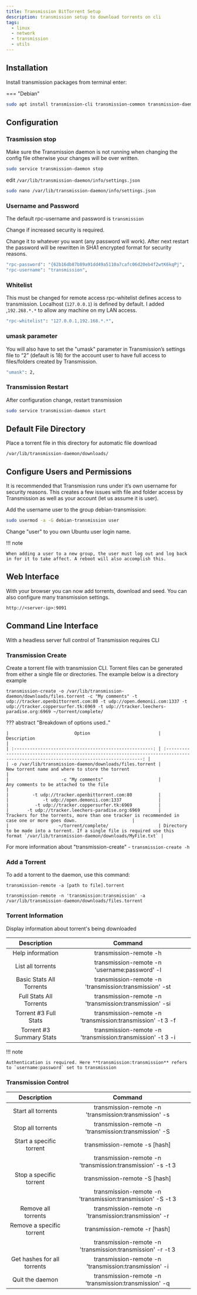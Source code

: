 ```yaml
---
title: Transmission BitTorrent Setup
description: transmission setup to download torrents on cli
tags:
  - linux
  - network
  - transmission
  - utils
---
```


## Installation

Install transmission packages from terminal enter:

=== "Debian"

```bash
sudo apt install transmission-cli transmission-common transmission-daemon
```

## Configuration

### Trasmission stop

Make sure the Transmission daemon is not running when changing the config file otherwise your changes will be over written.

```bash
sudo service transmission-daemon stop
```

edit `/var/lib/transmission-daemon/info/settings.json`

```bash
sudo nano /var/lib/transmission-daemon/info/settings.json
```

### Username and Password

The default rpc-username and password is `transmission`

Change if increased security is required.

Change it to whatever you want (any password will work). After next restart the password will be rewritten in SHA1 encrypted format for security reasons.

```bash title="/var/lib/transmission-daemon/info/settings.json"
"rpc-password": "{62b16db87b89a91dd49a5110a7cafc06d20eb4f2wtK6kqPj",
"rpc-username": "transmission",
```

### Whitelist

This must be changed for remote access
rpc-whitelist defines access to transmission. Localhost (`127.0.0.1`) is defined by default. I added ,`192.268.*.*` to allow any machine on my LAN access.

```bash
"rpc-whitelist": "127.0.0.1,192.168.*.*",
```

### umask parameter

You will also have to set the "umask" parameter in Transmission’s settings file to “2” (default is 18) for the account user to have full access to files/folders created by Transmission.

```bash
"umask": 2,
```

### Transmission Restart

After configuration change, restart transmission

```bash
sudo service transmission-daemon start
```

## Default File Directory

Place a torrent file in this directory for automatic file download

```
/var/lib/transmission-daemon/downloads/
```

## Configure Users and Permissions

It is recommended that Transmission runs under it’s own username for security reasons. This creates a few issues with file and folder access by Transmission as well as your account (let us assume it is user).

Add the username user to the group debian-transmission:

```bash
sudo usermod -a -G debian-transmission user
```

Change "user" to you own Ubuntu user login name.

!!! note

    When adding a user to a new group, the user must log out and log back in for it to take affect. A reboot will also accomplish this.

## Web Interface

With your browser you can now add torrents, download and seed. You can also configure many transmission settings.

```
http://<server-ip>:9091
```

## Command Line Interface

With a headless server full control of Transmission requires CLI

### Transmission Create

Create a torrent file with transmission CLI. Torrent files can be generated from either a single file or directories. The example below is a directory example

```console
transmission-create -o /var/lib/transmission-daemon/downloads/files.torrent -c "My comments" -t udp://tracker.openbittorrent.com:80 -t udp://open.demonii.com:1337 -t udp://tracker.coppersurfer.tk:6969 -t udp://tracker.leechers-paradise.org:6969 ~/torrent/complete/
```

??? abstract "Breakdown of options used.."

    |                         Option                          |                                                              Description                                                              |
    | :-----------------------------------------------------: | :-----------------------------------------------------------------------------------------------------------------------------------: |
    | -o /var/lib/transmission-daemon/downloads/files.torrent |                                            New torrent name and where to store the torrent                                            |
    |                    -c "My comments"                     |                                                Any comments to be attached to the file                                                |
    |         -t udp://tracker.openbittorrent.com:80          |
    |             -t udp://open.demonii.com:1337              |
    |          -t udp://tracker.coppersurfer.tk:6969          |
    |       -t udp://tracker.leechers-paradise.org:6969       |                    Trackers for the torrents, more than one tracker is recommended in case one or more goes down.                     |
    |                   ~/torrent/complete/                   | Directory to be made into a torrent. If a single file is required use this format `/var/lib/transmission-daemon/downloads/MyFile.txt` |

For more information about "transmission-create" - `transmission-create -h`

### Add a Torrent

To add a torrent to the daemon, use this command:

```console
transmission-remote -a [path to file].torrent
```

```console
transmission-remote -n 'transmission:transmission' -a /var/lib/transmission-daemon/downloads/files.torrent
```

### Torrent Information

Display information about torrent's being downloaded

|       Description        |                          Command                           |
| :----------------------: | :--------------------------------------------------------: |
|     Help information     |                   transmission-remote -h                   |
|    List all torrents     |       transmission-remote -n 'username:password' -l        |
| Basic Stats All Torrents |   transmission-remote -n 'transmission:transmission' -st   |
| Full Stats All Torrents  |   transmission-remote -n 'transmission:transmission' -si   |
|  Torrent #3 Full Stats   | transmission-remote -n 'transmission:transmission' -t 3 -f |
| Torrent #3 Summary Stats | transmission-remote -n 'transmission:transmission' -t 3 -i |

!!! note

    Authentication is required. Here **transmission:transmission** refers to `username:password` set to transmission

### Transmission Control

|         Description         |                          Command                           |
| :-------------------------: | :--------------------------------------------------------: |
|     Start all torrents      |   transmission-remote -n 'transmission:transmission' -s    |
|      Stop all torrents      |   transmission-remote -n 'transmission:transmission' -S    |
|  Start a specific torrent   |               transmission-remote -s [hash]                |
|                             | transmission-remote -n 'transmission:transmission' -s -t 3 |
|   Stop a specific torrent   |               transmission-remote -S [hash]                |
|                             | transmission-remote -n 'transmission:transmission' -S -t 3 |
|     Remove all torrents     |   transmission-remote -n 'transmission:transmission' -r    |
|  Remove a specific torrent  |               transmission-remote -r [hash]                |
|                             | transmission-remote -n 'transmission:transmission' -r -t 3 |
| Get hashes for all torrents |   transmission-remote -n 'transmission:transmission' -i    |
|       Quit the daemon       |   transmission-remote -n 'transmission:transmission' -q    |
